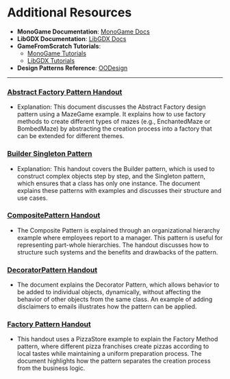 
# Additional Resources
- **MonoGame Documentation**: [MonoGame Docs](http://www.monogame.net/documentation/?page=main)
- **LibGDX Documentation**: [LibGDX Docs](https://libgdx.badlogicgames.com/documentation/)
- **GameFromScratch Tutorials**:  
  - [MonoGame Tutorials](https://www.gamefromscratch.com/page/MonoGame-Tutorial-Series.aspx)
  - [LibGDX Tutorials](https://www.gamefromscratch.com/page/LibGDX-Tutorial-series.aspx)
- **Design Patterns Reference**: [OODesign](https://www.oodesign.com/)


---

### [Abstract Factory Pattern Handout](https://github.com/MarkShinozaki/CPTS487-SoftwareDesign-Architecture/blob/Additional-Resources/AbstractFactoryPattern_handout%20(1).pdf)

- Explanation: This document discusses the Abstract Factory design pattern using a MazeGame example. It explains how to use factory methods to create different types of mazes (e.g., EnchantedMaze or BombedMaze) by abstracting the creation process into a factory that can be extended for different themes.


### [Builder Singleton Pattern](https://github.com/MarkShinozaki/CPTS487-SoftwareDesign-Architecture/blob/Additional-Resources/Builder_Singleton_Patterns_handout.pdf)

- Explanation: This handout covers the Builder pattern, which is used to construct complex objects step by step, and the Singleton pattern, which ensures that a class has only one instance. The document explains these patterns with examples and discusses their structure and use cases.


### [CompositePattern Handout](https://github.com/MarkShinozaki/CPTS487-SoftwareDesign-Architecture/blob/Additional-Resources/CompositePattern_handout%20(1).pdf)

- The Composite Pattern is explained through an organizational hierarchy example where employees report to a manager. This pattern is useful for representing part-whole hierarchies. The handout discusses how to structure such systems and the benefits and drawbacks of the pattern.



### [DecoratorPattern Handout](https://github.com/MarkShinozaki/CPTS487-SoftwareDesign-Architecture/blob/Additional-Resources/DecoratorPattern_handout.pdf)

- The document explains the Decorator Pattern, which allows behavior to be added to individual objects, dynamically, without affecting the behavior of other objects from the same class. An example of adding disclaimers to emails illustrates how the pattern can be applied.


### [Factory Pattern Handout](https://github.com/MarkShinozaki/CPTS487-SoftwareDesign-Architecture/blob/Additional-Resources/FactoryPattern_handout%20(2).pdf)

- This handout uses a PizzaStore example to explain the Factory Method pattern, where different pizza franchises create pizzas according to local tastes while maintaining a uniform preparation process. The document highlights how the pattern separates the creation process from the business logic.

























